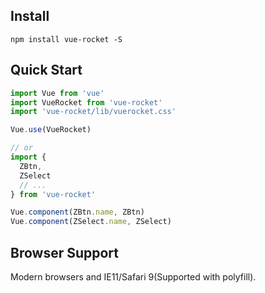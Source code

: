 ## Install
```shell
npm install vue-rocket -S
```


## Quick Start
``` javascript
import Vue from 'vue'
import VueRocket from 'vue-rocket'
import 'vue-rocket/lib/vuerocket.css'

Vue.use(VueRocket)

// or
import {
  ZBtn,
  ZSelect
  // ...
} from 'vue-rocket'

Vue.component(ZBtn.name, ZBtn)
Vue.component(ZSelect.name, ZSelect)
```


## Browser Support
Modern browsers and IE11/Safari 9(Supported with polyfill).